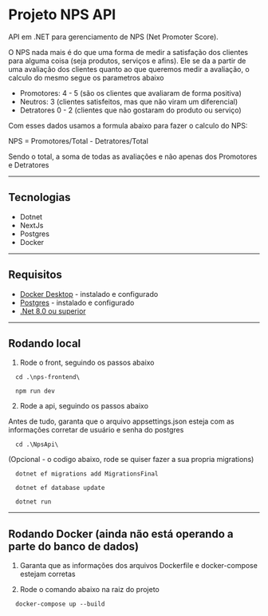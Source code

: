 # Projeto NPS API

API em .NET para gerenciamento de NPS (Net Promoter Score).

O NPS nada mais é do que uma forma de medir a satisfação dos clientes para alguma coisa (seja produtos, serviços e afins). Ele se da a partir de uma avaliação dos clientes quanto ao que queremos medir a avaliação, o calculo do mesmo segue os parametros abaixo

- Promotores: 4 - 5 (são os clientes que avaliaram de forma positiva)
- Neutros: 3 (clientes satisfeitos, mas que não viram um diferencial)
- Detratores 0 - 2 (clientes que não gostaram do produto ou serviço)

Com esses dados usamos a formula abaixo para fazer o calculo do NPS:

NPS = Promotores/Total - Detratores/Total

Sendo o total, a soma de todas as avaliações e não apenas dos Promotores e Detratores

---

## Tecnologias

- Dotnet
- NextJs
- Postgres
- Docker

---

## Requisitos

- [Docker Desktop](https://www.docker.com/products/docker-desktop) - instalado e configurado
- [Postgres](https://www.postgresql.org/download/) - instalado e configurado
- [.Net 8.0 ou superior](https://dotnet.microsoft.com/en-us/download)

---

## Rodando local

1. Rode o front, seguindo os passos abaixo

```
  cd .\nps-frontend\
```

```
  npm run dev 
```


2. Rode a api, seguindo os passos abaixo

Antes de tudo, garanta que o arquivo appsettings.json esteja com as informações corretar de usuário e senha do postgres

``` 
  cd .\NpsApi\ 
```

(Opcional - o codigo abaixo, rode se quiser fazer a sua propria migrations)
``` 
  dotnet ef migrations add MigrationsFinal
```

``` 
  dotnet ef database update
```

``` 
  dotnet run
```

---

## Rodando Docker (ainda não está operando a parte do banco de dados)

1. Garanta que as informações dos arquivos Dockerfile e docker-compose estejam corretas

2. Rode o comando abaixo na raiz do projeto

```
  docker-compose up --build
```
